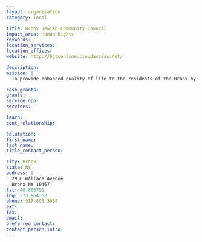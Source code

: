 ```yaml
---
layout: organization
category: local

title: Bronx Jewish Community Council
impact_area: Human Rights
keywords: 
location_services: 
location_offices: 
website: http://bjcconline.cloudaccess.net/

description: 
mission: |
  To provide enhanced quality of life to the residents of the Bronx by offering services, support, and connections to resources that help people continue living comfortably and safely in their homes and communities.

cash_grants: 
grants: 
service_opp: 
services: 

learn: 
cont_relationship: 

salutation: 
first_name: 
last_name: 
title_contact_person: 

city: Bronx
state: NY
address: |
  2930 Wallace Avenue    
  Bronx NY 10467
lat: 40.868791
lng: -73.864363
phone: 917-693-3084
ext: 
fax: 
email: 
preferred_contact: 
contact_person_intro: 
---
```

